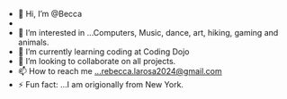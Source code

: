 - 👋 Hi, I’m @Becca 
- 
- 👀 I’m interested in ...Computers, Music, dance, art, hiking, gaming and animals.
- 🌱 I’m currently learning coding at Coding Dojo
- 💞️ I’m looking to collaborate on all projects.
- 📫 How to reach me ...rebecca.larosa2024@gmail.com
- ⚡ Fun fact: ...I am origionally from New York.

<!---
RebeccaLaRosa/RebeccaLaRosa is a ✨ special ✨ repository because its `README.md` (this file) appears on your GitHub profile.
You can click the Preview link to take a look at your changes.
--->
